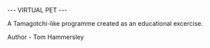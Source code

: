 --- VIRTUAL PET ---

A Tamagotchi-like programme created as an educational excercise. 

Author - Tom Hammersley